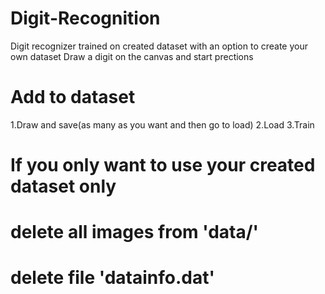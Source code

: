 # Digit-Recognition
Digit recognizer trained on created dataset with an option to create your own dataset
Draw a digit on the canvas and start prections



# Add to dataset 
1.Draw and save(as many as you want and then go to load)
2.Load
3.Train

# If you only want to use your created dataset only 
# delete all images from 'data/'
# delete file 'datainfo.dat' 
